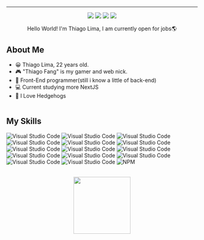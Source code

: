 <div align="center">
<!--   <img src="./assets/logo.svg" style="height: 130px;"/> -->
</div>
<hr />
<div align="center">
    <a href="https://instagram.com/thiago_fang" target="_blank"><img src="https://img.shields.io/badge/-Instagram-%23E4405F?style=for-the-badge&logo=instagram&logoColor=white" target="_blank"></a>
    <a href="https://www.twitch.tv/thiago_fang" target="_blank"><img src="https://img.shields.io/badge/Twitch-9146FF?style=for-the-badge&logo=twitch&logoColor=white" target="_blank"></a>
    <a href = "mailto:thiagofang@gmail.com"><img src="https://img.shields.io/badge/-Gmail-%23333?style=for-the-badge&logo=gmail&logoColor=white" target="_blank"></a>
    <a href="https://www.linkedin.com/in/thiago-lima-46463715a/" target="_blank"><img src="https://img.shields.io/badge/-LinkedIn-%230077B5?style=for-the-badge&logo=linkedin&logoColor=white" target="_blank"></a> 
</div>

<p align="center">
   Hello World! I'm Thiago Lima, I am currently open for jobs🌎
</p>

##  **About Me**
* 😀 Thiago Lima, 22 years old.
* 🎮 "Thiago Fang" is my gamer and web nick.
* 🎨 Front-End programmer(still i know a little of back-end)
* 💻 Current studying more NextJS
* 🦔 I Love Hedgehogs
<br /><br />

## **My Skills**
![Visual Studio Code](https://img.shields.io/badge/HTML5-E34F26?style=for-the-badge&logo=html5&logoColor=white)
![Visual Studio Code](https://img.shields.io/badge/CSS3-1572B6?style=for-the-badge&logo=css3&logoColor=white)
![Visual Studio Code](https://img.shields.io/badge/JavaScript-F7DF1E?style=for-the-badge&logo=javascript&logoColor=black)
![Visual Studio Code](https://img.shields.io/badge/TypeScript-007ACC?style=for-the-badge&logo=typescript&logoColor=white)
![Visual Studio Code](https://img.shields.io/badge/Node.js-43853D?style=for-the-badge&logo=node.js&logoColor=white)
![Visual Studio Code](https://img.shields.io/badge/React-20232A?style=for-the-badge&logo=react&logoColor=61DAFB)
![Visual Studio Code](https://img.shields.io/badge/styled--components-DB7093?style=for-the-badge&logo=styled-components&logoColor=white)
![Visual Studio Code](https://img.shields.io/badge/Redux-593D88?style=for-the-badge&logo=redux&logoColor=white)
![Visual Studio Code](https://img.shields.io/badge/React_Router-CA4245?style=for-the-badge&logo=react-router&logoColor=white)
![Visual Studio Code](https://img.shields.io/badge/MySQL-00000F?style=for-the-badge&logo=mysql&logoColor=white)
![Visual Studio Code](https://img.shields.io/badge/Visual_Studio_Code-0078D4?style=for-the-badge&logo=visual%20studio%20code&logoColor=white)
![Visual Studio Code](https://img.shields.io/badge/Adobe%20Photoshop-31A8FF?style=for-the-badge&logo=Adobe%20Photoshop&logoColor=black)
![Visual Studio Code](https://img.shields.io/badge/Figma-F24E1E?style=for-the-badge&logo=figma&logoColor=white)
![Visual Studio Code](https://img.shields.io/badge/GIT-E44C30?style=for-the-badge&logo=git&logoColor=white)
![NPM](https://img.shields.io/badge/NPM-%23000000.svg?style=for-the-badge&logo=npm&logoColor=white)

<br>
<div align="center">
  <a href="https://github.com/ThiagoFang">
  <img height="150em" src="https://github-readme-stats.vercel.app/api/top-langs/?username=ThiagoFang&layout=compact&langs_count=7&theme=aura"/>
</div>
